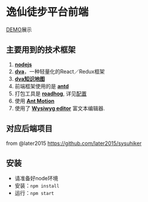 # 逸仙徒步平台前端

[DEMO](https://dirokate.github.io/)展示


## 主要用到的技术框架
1. **[nodejs](https://nodejs.org/zh-cn/)**
2. **[dva](https://github.com/dvajs/dva)**，一种轻量化的React／Redux框架
3. **[dva知识地图](https://github.com/dvajs/dva-knowledgemap)**
4. 前端框架使用的是 **[antd](https://ant.design/index-cn)**
5. 打包工具是 **[roadhog](https://github.com/sorrycc/roadhog)**, 详见[配置](https://github.com/sorrycc/roadhog/blob/master/README.md)
5. 使用 **[Ant Motion](https://motion.ant.design/)**
6. 使用了 **[Wysiwyg editor](https://github.com/jpuri/react-draft-wysiwyg)** 富文本编辑器.

## 对应后端项目
from @later2015 https://github.com/later2015/sysuhiker

## 安装
- 请准备好node环境
- 安装：`npm install`
- 运行：`npm start`
